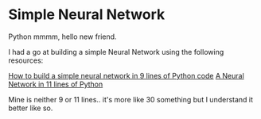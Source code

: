 
# Simple Neural Network 


Python mmmm, hello new friend. 


I had a go at building a simple Neural Network using the following resources: 

[How to build a simple neural network in 9 lines of Python code](https://medium.com/technology-invention-and-more/how-to-build-a-simple-neural-network-in-9-lines-of-python-code-cc8f23647ca1#.nrvzh5cip)
[A Neural Network in 11 lines of Python](http://iamtrask.github.io/2015/07/12/basic-python-network/)


Mine is neither 9 or 11 lines.. it's more like 30 something but I understand it better like so.
